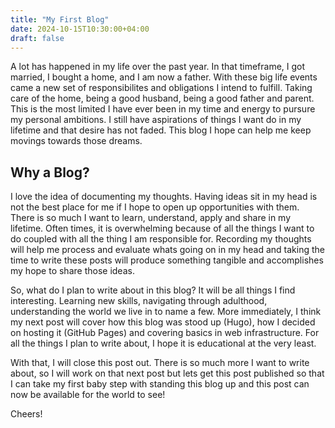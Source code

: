 ```yaml
---
title: "My First Blog"
date: 2024-10-15T10:30:00+04:00
draft: false
---
```


A lot has happened in my life over the past year. In that timeframe, I got married, I bought a home, and I am now a father. With these big life events came a new set of responsibilites and obligations I intend to fulfill. Taking care of the home, being a good husband, being a good father and parent. This is the most limited I have ever been in my time and energy to pursure my personal ambitions. I still have aspirations of things I want do in my lifetime and that desire has not faded. This blog I hope can help me keep movings towards those dreams.

<!--more-->

## Why a Blog?

I love the idea of documenting my thoughts. Having ideas sit in my head is not the best place for me if I hope to open up opportunities with them. There is so much I want to learn, understand, apply and share in my lifetime. Often times, it is overwhelming because of all the things I want to do coupled with all the thing I am responsible for. Recording my thoughts will help me process and evaluate whats going on in my head and taking the time to write these posts will produce something tangible and accomplishes my hope to share those ideas.

So, what do I plan to write about in this blog? It will be all things I find interesting. Learning new skills, navigating through adulthood, understanding the world we live in to name a few. More immediately, I think my next post will cover how this blog was stood up (Hugo), how I decided on hosting it (GitHub Pages) and covering basics in web infrastructure. For all the things I plan to write about, I hope it is educational at the very least.

With that, I will close this post out. There is so much more I want to write about, so I will work on that next post but lets get this post published so that I can take my first baby step with standing this blog up and this post can now be available for the world to see!

Cheers!
